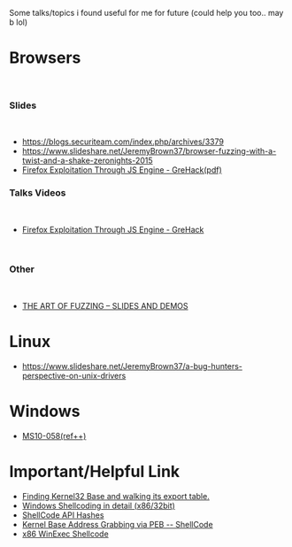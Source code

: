 Some talks/topics i found useful for me for future (could help you too.. may b lol) 

Browsers
========
<br>
<h3>Slides</h3><br>

* https://blogs.securiteam.com/index.php/archives/3379<br>
* https://www.slideshare.net/JeremyBrown37/browser-fuzzing-with-a-twist-and-a-shake-zeronights-2015<br>
* [Firefox Exploitation Through JS Engine - GreHack(pdf)](https://grehack.fr/data/2017/slides/GreHack17_Get_the_Spidermonkey_off_your_back.pdf)<br>

<h3>Talks Videos</h3><br>

* [Firefox Exploitation Through JS Engine - GreHack](https://www.youtube.com/watch?v=B1UOGCffIEI)
 <br>
 
<h3>Other</h3><br>

* [THE ART OF FUZZING – SLIDES AND DEMOS](https://sec-consult.com/en/blog/2017/11/the-art-of-fuzzing-slides-and-demos/index.html)

Linux
======
* https://www.slideshare.net/JeremyBrown37/a-bug-hunters-perspective-on-unix-drivers

Windows
=======
* [MS10-058(ref++)](http://doar-e.github.io/blog/2014/03/11/first-dip-into-the-kernel-pool-ms10-058/)

Important/Helpful Link
=======================

* [Finding Kernel32 Base and walking its export table.](http://www.rohitab.com/discuss/topic/38717-quick-tutorial-finding-kernel32-base-and-walking-its-export-table/)
* [Windows Shellcoding in detail (x86/32bit)](http://www.hick.org/code/skape/papers/win32-shellcode.pdf)
* [ShellCode API Hashes](https://www.scriptjunkie.us/2010/03/shellcode-api-hashes/)
* [Kernel Base Address Grabbing via PEB -- ShellCode](https://ghostbin.com/paste/vogh5vjy)
* [x86 WinExec Shellcode](https://ghostbin.com/paste/xrujdd36)

